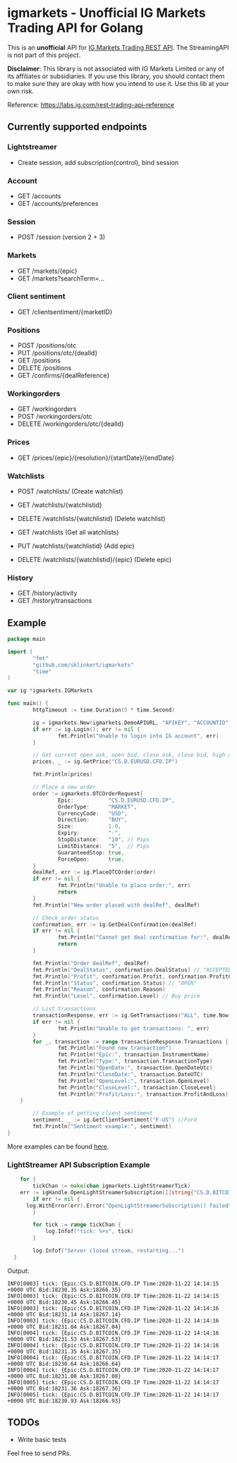 # igmarkets - Unofficial IG Markets Trading API for Golang

This is an **unofficial** API for [IG Markets Trading REST API](https://labs.ig.com/rest-trading-api-reference). The StreamingAPI is not part of this project.

**Disclaimer**: This library is not associated with IG Markets Limited or any of its affiliates or subsidiaries. If you use this library, you should contact them to make sure they are okay with how you intend to use it. Use this lib at your own risk.

Reference: https://labs.ig.com/rest-trading-api-reference

## Currently supported endpoints

### Lightstreamer

- Create session, add subscription(control), bind session

### Account

- GET /accounts
- GET /accounts/preferences

### Session

- POST /session (version 2 + 3)

### Markets

- GET /markets/{epic}
- GET /markets?searchTerm=...

### Client sentiment

- GET /clientsentiment/{marketID}

### Positions

- POST /positions/otc
- PUT /positions/otc/{dealId}
- GET /positions
- DELETE /positions
- GET /confirms/{dealReference}

### Workingorders
- GET /workingorders
- POST /workingorders/otc
- DELETE /workingorders/otc/{dealId}

### Prices

- GET /prices/{epic}/{resolution}/{startDate}/{endDate}

### Watchlists
- POST /watchlists/ (Create watchlist)
- GET /watchlists/{watchlistid}
- DELETE /watchlists/{watchlistid} (Delete watchlist)

- GET /watchlists (Get all watchlists)
- PUT /watchlists/{watchlistid} (Add epic)
- DELETE /watchlists/{watchlistid}/{epic} (Delete epic)

### History

- GET /history/activity
- GET /history/transactions

## Example

```go
package main

import (
        "fmt"
        "github.com/sklinkert/igmarkets"
        "time"
)

var ig *igmarkets.IGMarkets

func main() {
        httpTimeout := time.Duration(5 * time.Second)

        ig = igmarkets.New(igmarkets.DemoAPIURL, "APIKEY", "ACCOUNTID", "USERNAME/IDENTIFIER", "PASSWORD", httpTimeout)
        if err := ig.Login(); err != nil {
                fmt.Println("Unable to login into IG account", err)
        }

        // Get current open ask, open bid, close ask, close bid, high ask, high bid, low ask, and low bid
        prices, _ := ig.GetPrice("CS.D.EURUSD.CFD.IP")

        fmt.Println(prices)

        // Place a new order
        order := igmarkets.OTCOrderRequest{
                Epic:           "CS.D.EURUSD.CFD.IP",
                OrderType:      "MARKET",
                CurrencyCode:   "USD",
                Direction:      "BUY",
                Size:           1.0,
                Expiry:         "-",
                StopDistance:   "10", // Pips
                LimitDistance:  "5",  // Pips
                GuaranteedStop: true,
                ForceOpen:      true,
        }
        dealRef, err := ig.PlaceOTCOrder(order)
        if err != nil {
                fmt.Println("Unable to place order:", err)
                return
        }
        fmt.Println("New order placed with dealRef", dealRef)

        // Check order status
        confirmation, err := ig.GetDealConfirmation(dealRef)
        if err != nil {
                fmt.Println("Cannot get deal confirmation for:", dealRef, err)
                return
        }

        fmt.Println("Order dealRef", dealRef)
        fmt.Println("DealStatus", confirmation.DealStatus) // "ACCEPTED"
        fmt.Println("Profit", confirmation.Profit, confirmation.ProfitCurrency)
        fmt.Println("Status", confirmation.Status) // "OPEN"
        fmt.Println("Reason", confirmation.Reason)
        fmt.Println("Level", confirmation.Level) // Buy price

        // List transactions
        transactionResponse, err := ig.GetTransactions("ALL", time.Now().AddDate(0, 0, -30).UTC()) // last 30 days
        if err != nil {
                fmt.Println("Unable to get transactions: ", err)
        }
        for _, transaction := range transactionResponse.Transactions {
                fmt.Println("Found new transaction")
                fmt.Println("Epic:", transaction.InstrumentName)
                fmt.Println("Type:", transaction.TransactionType)
                fmt.Println("OpenDate:", transaction.OpenDateUtc)
                fmt.Println("CloseDate:", transaction.DateUTC)
                fmt.Println("OpenLevel:", transaction.OpenLevel)
                fmt.Println("CloseLevel:", transaction.CloseLevel)
                fmt.Println("Profit/Loss:", transaction.ProfitAndLoss)
	}

        // Example of getting client sentiment
        sentiment, _ := ig.GetClientSentiment("F-US") //Ford
        fmt.Println("Sentiment example:", sentiment)
}
```

More examples can be found [here](https://github.com/sklinkert/igmarkets/tree/master/examples).

### LightStreamer API Subscription Example

```go
	for {
		tickChan := make(chan igmarkets.LightStreamerTick)
    err := igHandle.OpenLightStreamerSubscription([]string{"CS.D.BITCOIN.CFD.IP"}, tickChan)
		if err != nil {
      log.WithError(err).Error("OpenLightStreamerSubscription() failed")
		}

		for tick := range tickChan {
			log.Infof("tick: %+v", tick)
		}

		log.Infof("Server closed stream, restarting...")
  }
```

Output:

```
INFO[0003] tick: {Epic:CS.D.BITCOIN.CFD.IP Time:2020-11-22 14:14:15 +0000 UTC Bid:18230.35 Ask:18266.35} 
INFO[0003] tick: {Epic:CS.D.BITCOIN.CFD.IP Time:2020-11-22 14:14:15 +0000 UTC Bid:18230.45 Ask:18266.45} 
INFO[0003] tick: {Epic:CS.D.BITCOIN.CFD.IP Time:2020-11-22 14:14:16 +0000 UTC Bid:18231.14 Ask:18267.14} 
INFO[0003] tick: {Epic:CS.D.BITCOIN.CFD.IP Time:2020-11-22 14:14:16 +0000 UTC Bid:18231.04 Ask:18267.04} 
INFO[0004] tick: {Epic:CS.D.BITCOIN.CFD.IP Time:2020-11-22 14:14:16 +0000 UTC Bid:18231.53 Ask:18267.53} 
INFO[0004] tick: {Epic:CS.D.BITCOIN.CFD.IP Time:2020-11-22 14:14:16 +0000 UTC Bid:18231.35 Ask:18267.35} 
INFO[0004] tick: {Epic:CS.D.BITCOIN.CFD.IP Time:2020-11-22 14:14:17 +0000 UTC Bid:18230.64 Ask:18266.64} 
INFO[0004] tick: {Epic:CS.D.BITCOIN.CFD.IP Time:2020-11-22 14:14:17 +0000 UTC Bid:18231.08 Ask:18267.08} 
INFO[0005] tick: {Epic:CS.D.BITCOIN.CFD.IP Time:2020-11-22 14:14:17 +0000 UTC Bid:18231.36 Ask:18267.36} 
INFO[0005] tick: {Epic:CS.D.BITCOIN.CFD.IP Time:2020-11-22 14:14:17 +0000 UTC Bid:18230.93 Ask:18266.93} 
```





## TODOs

- Write basic tests

Feel free to send PRs.
